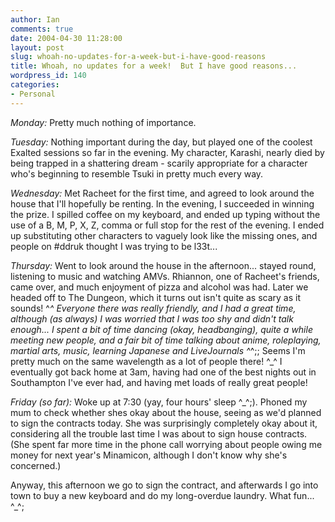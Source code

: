 ```yaml
---
author: Ian
comments: true
date: 2004-04-30 11:28:00
layout: post
slug: whoah-no-updates-for-a-week-but-i-have-good-reasons
title: Whoah, no updates for a week!  But I have good reasons...
wordpress_id: 140
categories:
- Personal
---
```


*Monday:* Pretty much nothing of importance.  

*Tuesday:* Nothing important during the day, but played one of the coolest Exalted sessions so far in the evening.  My character, Karashi, nearly died by being trapped in a shattering dream - scarily appropriate for a character who's beginning to resemble Tsuki in pretty much every way.  

*Wednesday:* Met Racheet for the first time, and agreed to look around the house that I'll hopefully be renting.  In the evening, I succeeded in winning the prize.  I spilled coffee on my keyboard, and ended up typing without the use of a B, M, P, X, Z, comma or full stop for the rest of the evening.  I ended up substituting other characters to vaguely look like the missing ones, and people on #ddruk thought I was trying to be l33t...  

*Thursday:* Went to look around the house in the afternoon... stayed round, listening to music and watching AMVs.  Rhiannon, one of Racheet's friends, came over, and much enjoyment of pizza and alcohol was had.  Later we headed off to The Dungeon, which it turns out isn't quite as scary as it sounds! ^_^  Everyone there was really friendly, and I had a great time, although (as always) I was worried that I was too shy and didn't talk enough...  I spent a bit of time dancing (okay, headbanging), quite a while meeting new people, and a fair bit of time talking about anime, roleplaying, martial arts, music, learning Japanese and LiveJournals ^_^;;  Seems I'm pretty much on the same wavelength as a lot of people there! ^_^  I eventually got back home at 3am, having had one of the best nights out in Southampton I've ever had, and having met loads of really great people!  

*Friday (so far):* Woke up at 7:30 (yay, four hours' sleep ^_^;).  Phoned my mum to check whether shes okay about the house, seeing as we'd planned to sign the contracts today.  She was surprisingly completely okay about it, considering all the trouble last time I was about to sign house contracts.  (She spent far more time in the phone call worrying about people owing me money for next year's Minamicon, although I don't know why she's concerned.)  

Anyway, this afternoon we go to sign the contract, and afterwards I go into town to buy a new keyboard and do my long-overdue laundry.  What fun... ^_^;
